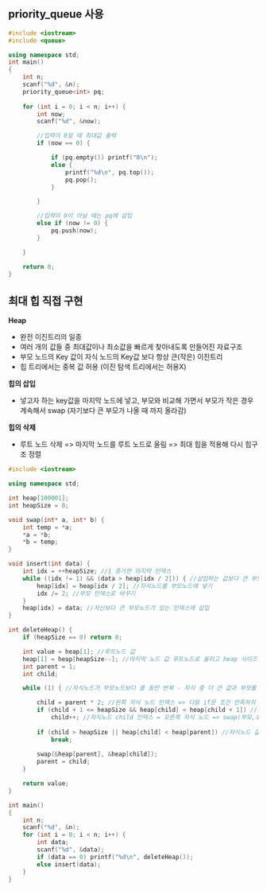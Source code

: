 

## priority_queue 사용
```c++
#include <iostream>
#include <queue>

using namespace std;
int main()
{
    int n;
    scanf("%d", &n);
    priority_queue<int> pq;
    
    for (int i = 0; i < n; i++) {
        int now;
        scanf("%d", &now);

        //입력이 0일 때 최대값 출력
        if (now == 0) {

            if (pq.empty()) printf("0\n");
            else {
                printf("%d\n", pq.top());
                pq.pop();
            }

        }

        //입력이 0이 아닐 때는 pq에 삽입
        else if (now != 0) {
            pq.push(now);
        }

    }

    return 0;
}
```

## 최대 힙 직접 구현
**Heap**
- 완전 이진트리의 일종
- 여러 개의 값들 중 최대값이나 최소값을 빠르게 찾아내도록 만들어진 자료구조
- 부모 노드의 Key 값이 자식 노드의 Key값 보다 항상 큰(작은) 이진트리
- 힙 트리에서는 중복 값 허용 (이진 탐색 트리에서는 허용X)

**힙의 삽입**
- 넣고자 하는 key값을 마지막 노드에 넣고, 부모와 비교해 가면서 부모가 작은 경우 계속해서 swap (자기보다 큰 부모가 나올 때 까지 올라감)

**힙의 삭제**
- 루트 노드 삭제 => 마지막 노드를 루트 노드로 올림 => 최대 힙을 적용해 다시 힙구조 정렬


```c++
#include <iostream>

using namespace std;

int heap[100001];
int heapSize = 0;

void swap(int* a, int* b) {
    int temp = *a;
    *a = *b;
    *b = temp;
}

void insert(int data) {
    int idx = ++heapSize; //1 증가한 마지막 인덱스
    while ((idx != 1) && (data > heap[idx / 2])) { //삽입하는 값보다 큰 부모노드가 나올 때 까지
        heap[idx] = heap[idx / 2]; //자식노드를 부모노드에 넣기
        idx /= 2; //부모 인덱스로 바꾸기
    }
    heap[idx] = data; //자신보다 큰 부모노드가 있는 인덱스에 삽입
}

int deleteHeap() {
    if (heapSize == 0) return 0;

    int value = heap[1]; //루트노드 값
    heap[1] = heap[heapSize--]; //마지막 노드 값 루트노드로 올리고 heap 사이즈 감소
    int parent = 1;
    int child;

    while (1) { //자식노드가 부모노드보다 클 동안 반복 - 자식 중 더 큰 값과 부모를 바꿔야 함

        child = parent * 2; //왼쪽 자식 노드 인덱스 => 다음 if문 조건 만족하지 않으면 swap(부모, 왼쪽 자식)
        if (child + 1 <= heapSize && heap[child] < heap[child + 1]) //오른쪽 자식노드 값이 왼쪽보다 크면
            child++; //자식노드 child 인덱스 = 오른쪽 자식 노드 => swap(부모,오른쪽 자식)
        
        if (child > heapSize || heap[child] < heap[parent]) //자식노드 값보다 부모노드 값이 더 크면(최대힙으로 정렬됨) 끝내기
            break;
        
        swap(&heap[parent], &heap[child]);
        parent = child;
    }

    return value;
}

int main()
{
    int n;
    scanf("%d", &n);
    for (int i = 0; i < n; i++) {
        int data;
        scanf("%d", &data);
        if (data == 0) printf("%d\n", deleteHeap());
        else insert(data);
    }
}
```
